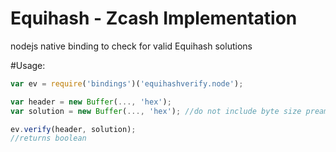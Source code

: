 # Equihash - Zcash Implementation
nodejs native binding to check for valid Equihash solutions

#Usage:
````javascript
var ev = require('bindings')('equihashverify.node');

var header = new Buffer(..., 'hex');
var solution = new Buffer(..., 'hex'); //do not include byte size preamble "fd4005"

ev.verify(header, solution);
//returns boolean
````
